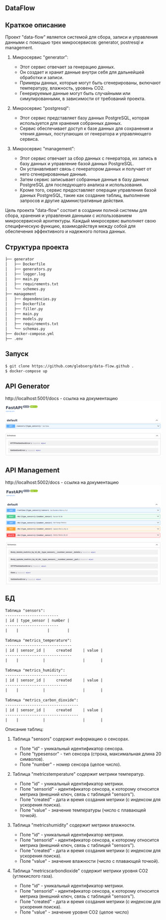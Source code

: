 ## DataFlow

## Краткое описание
Проект "data-flow" является системой для сбора, записи и управления данными с помощью трех микросервисов: generator, postresql и management.

1. Микросервис "generator": 
   - Этот сервис отвечает за генерацию данных.
   - Он создает и хранит данные внутри себя для дальнейшей обработки и записи.
   - Примеры данных, которые могут быть сгенерированы, включают температуру, влажность, уровень CO2.
   - Генерируемые данные могут быть случайными или симулированными, в зависимости от требований проекта.

2. Микросервис "postgresql":
   - Этот сервис представляет базу данных PostgreSQL, которая используется для хранения собранных данных.
   - Сервис обеспечивает доступ к базе данных для сохранения и чтения данных, поступающих от генератора и управляющего сервиса.

3. Микросервис "management":
   - Этот сервис отвечает за сбор данных с генератора, их запись в базу данных и управление базой данных PostgreSQL.
   - Он устанавливает связь с генератором данных и получает от него сгенерированные данные.
   - Затем сервис записывает собранные данные в базу данных PostgreSQL для последующего анализа и использования.
   - Кроме того, сервис предоставляет операции управления базой данных PostgreSQL, такие как создание таблиц, выполнение запросов и другие административные действия.

Цель проекта "data-flow" состоит в создании полной системы для сбора, хранения и управления данными с использованием микросервисной архитектуры. Каждый микросервис выполняет свою специфическую функцию, взаимодействуя между собой для обеспечения эффективного и надежного потока данных.

## Структура проекта

```
├── generator
│   ├── Dockerfile
│   ├── generators.py
│   ├── logger.log
│   ├── main.py
│   ├── requirements.txt
│   └── schemes.py
├── management
│   ├── dependencies.py
│   ├── Dockerfile
│   ├── filler.py
│   ├── main.py
│   ├── models.py
│   ├── requirements.txt
│   └── schemas.py
├── docker-compose.yml
├── .env
```

## Запуск

```
$ git clone https://github.com/glebserg/data-flow.github .
$ docker-compose up
```

## API Generator

http://localhost:5001/docs - ссылка на документацию
![Alt text](docs_generator.png)

## API Management

http://localhost:5002/docs - ссылка на документацию
![Alt text](docs_management.png)


## БД

```
Таблица "sensors":
------------------------
| id | type_sensor | number |
------------------------
|    |             |        |

Таблица "metrics_temperature":
------------------------------
| id | sensor_id |     created     | value |
------------------------------
|    |           |                 |       |

Таблица "metrics_humidity":
----------------------------
| id | sensor_id |     created     | value |
----------------------------
|    |           |                 |       |

Таблица "metrics_carbon_dioxide":
---------------------------------
| id | sensor_id |     created     | value |
---------------------------------
|    |           |                 |       |
```

Описание таблиц:

1. Таблица "sensors" содержит информацию о сенсорах.
    - Поле "id" - уникальный идентификатор сенсора.
    - Поле "typesensor" - тип сенсора (строка, максимальная длина 20 символов).
    - Поле "number" - номер сенсора (целое число).

2. Таблица "metricstemperature" содержит метрики температур.
    - Поле "id" - уникальный идентификатор метрики.
    - Поле "sensorid" - идентификатор сенсора, к которому относится метрика (внешний ключ, связь с таблицей "sensors").
    - Поле "created" - дата и время создания метрики (с индексом для ускорения поиска).
    - Поле "value" - значение температуры (число с плавающей точкой).

3. Таблица "metricshumidity" содержит метрики влажности.
    - Поле "id" - уникальный идентификатор метрики.
    - Поле "sensorid" - идентификатор сенсора, к которому относится метрика (внешний ключ, связь с таблицей "sensors").
    - Поле "created" - дата и время создания метрики (с индексом для ускорения поиска).
    - Поле "value" - значение влажности (число с плавающей точкой).

4. Таблица "metricscarbondioxide" содержит метрики уровня CO2 (углекислого газа).
    - Поле "id" - уникальный идентификатор метрики.
    - Поле "sensorid" - идентификатор сенсора, к которому относится метрика (внешний ключ, связь с таблицей "sensors").
    - Поле "created" - дата и время создания метрики (с индексом для ускорения поиска).
    - Поле "value" - значение уровня CO2 (целое число)

